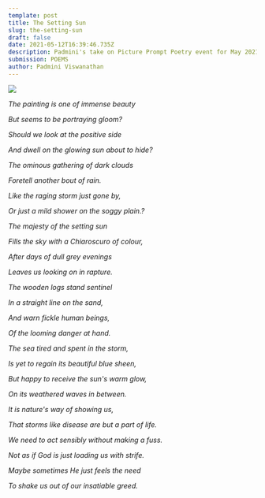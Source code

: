 ```yaml
---
template: post
title: The Setting Sun
slug: the-setting-sun
draft: false
date: 2021-05-12T16:39:46.735Z
description: Padmini's take on Picture Prompt Poetry event for May 2021
submission: POEMS
author: Padmini Viswanathan
---
```

![](/media/padmini_1.jpeg)

*The painting is one of immense beauty*

*But seems to be portraying gloom?*

*Should we look at the positive side*

*And dwell on the glowing sun about to hide?*

*The ominous gathering of dark clouds*

*Foretell another bout of rain.*

*Like the raging storm just gone by,*

*Or just a mild shower on the soggy plain.?*

*The majesty of the setting sun*

*Fills the sky with a Chiaroscuro of colour,*

*After days of dull grey evenings*

*Leaves us looking on in rapture.*

*The wooden logs stand sentinel*

*In a straight line on the sand,*

*And warn fickle human beings,*

*Of the looming danger at hand.*

*The sea tired and spent in the storm,*

*Is yet to regain its beautiful blue sheen,*

*But happy to receive the sun's warm glow,*

*On its weathered waves in between.*

*It is nature's way of showing us,*

*That storms like disease are but a part of life.*

*We need to act sensibly without making a fuss.*

*Not as if God is just loading us with strife.*

*Maybe sometimes He just feels the need*

*To shake us out of our insatiable greed.*